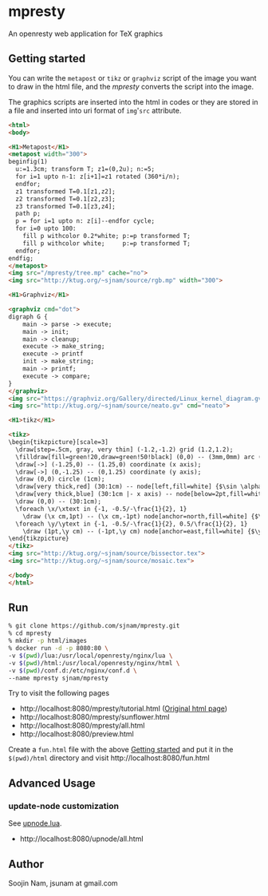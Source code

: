 mpresty
==================
An openresty web application for TeX graphics

Getting started
---------------
You can write the `metapost` or `tikz` or `graphviz` script of the image you want to
draw in the html file, and the _mpresty_ converts the script into the image.

The graphics scripts are inserted into the html in codes or they are stored in
a file and inserted into uri format of `img`'`src` attribute.

````html
<html>
<body>

<H1>Metapost</H1>
<metapost width="300">
beginfig(1)
  u:=1.3cm; transform T; z1=(0,2u); n:=5;
  for i=1 upto n-1: z[i+1]=z1 rotated (360*i/n);
  endfor;
  z1 transformed T=0.1[z1,z2];
  z2 transformed T=0.1[z2,z3];
  z3 transformed T=0.1[z3,z4];
  path p;
  p = for i=1 upto n: z[i]--endfor cycle;
  for i=0 upto 100:
    fill p withcolor 0.2*white; p:=p transformed T;
    fill p withcolor white;     p:=p transformed T;
  endfor;
endfig;
</metapost>
<img src="/mpresty/tree.mp" cache="no">
<img src="http://ktug.org/~sjnam/source/rgb.mp" width="300">

<H1>Graphviz</H1>

<graphviz cmd="dot">
digraph G {
    main -> parse -> execute;
    main -> init;
    main -> cleanup;
    execute -> make_string;
    execute -> printf
    init -> make_string;
    main -> printf;
    execute -> compare;
}
</graphviz>
<img src="https://graphviz.org/Gallery/directed/Linux_kernel_diagram.gv.txt" cmd="dot">
<img src="http://ktug.org/~sjnam/source/neato.gv" cmd="neato">

<H1>tikz</H1>

<tikz>
\begin{tikzpicture}[scale=3]
  \draw[step=.5cm, gray, very thin] (-1.2,-1.2) grid (1.2,1.2); 
  \filldraw[fill=green!20,draw=green!50!black] (0,0) -- (3mm,0mm) arc (0:30:3mm) -- cycle; 
  \draw[->] (-1.25,0) -- (1.25,0) coordinate (x axis);
  \draw[->] (0,-1.25) -- (0,1.25) coordinate (y axis);
  \draw (0,0) circle (1cm);
  \draw[very thick,red] (30:1cm) -- node[left,fill=white] {$\sin \alpha$} (30:1cm |- x axis);
  \draw[very thick,blue] (30:1cm |- x axis) -- node[below=2pt,fill=white] {$\cos \alpha$} (0,0);
  \draw (0,0) -- (30:1cm);
  \foreach \x/\xtext in {-1, -0.5/-\frac{1}{2}, 1} 
    \draw (\x cm,1pt) -- (\x cm,-1pt) node[anchor=north,fill=white] {$\xtext$};
  \foreach \y/\ytext in {-1, -0.5/-\frac{1}{2}, 0.5/\frac{1}{2}, 1} 
    \draw (1pt,\y cm) -- (-1pt,\y cm) node[anchor=east,fill=white] {$\ytext$};
\end{tikzpicture}
</tikz>
<img src="http://ktug.org/~sjnam/source/bissector.tex">
<img src="http://ktug.org/~sjnam/source/mosaic.tex">

</body>
</html>
````

Run
---
```bash
% git clone https://github.com/sjnam/mpresty.git
% cd mpresty
% mkdir -p html/images
% docker run -d -p 8080:80 \
-v $(pwd)/lua:/usr/local/openresty/nginx/lua \
-v $(pwd)/html:/usr/local/openresty/nginx/html \
-v $(pwd)/conf.d:/etc/nginx/conf.d \
--name mpresty sjnam/mpresty
```

Try to visit the following pages
- http://localhost:8080/mpresty/tutorial.html
([Original html page](http://www.ursoswald.ch/metapost/tutorial.html))
- http://localhost:8080/mpresty/sunflower.html
- http://localhost:8080/mpresty/all.html
- http://localhost:8080/preview.html

Create a `fun.html` file with the above [Getting started](#getting-started) and
put it in the `$(pwd)/html` directory and visit http://localhost:8080/fun.html

Advanced Usage
--------------
### update-node customization
See [upnode.lua](https://github.com/sjnam/mpresty/blob/master/lua/upnode.lua).
- http://localhost:8080/upnode/all.html

Author
------
Soojin Nam, jsunam at gmail.com
